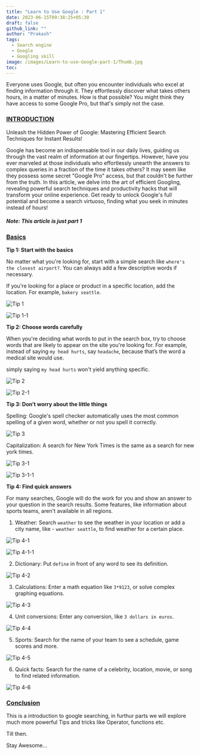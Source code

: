 ```yaml
---
title: "Learn to Use Google : Part 1"
date: 2023-06-15T09:38:25+05:30
draft: false
github_link: ""
author: "Prakash"
tags:
  - Search engine
  - Google
  - Googling skill
image: /images/Learn-to-use-Google-part-1/Thumb.jpg
toc: 
---
```

Everyone uses Google, but often you encounter individuals who excel at finding information through it. They effortlessly discover what takes others hours, in a matter of minutes. How is that possible? You might think they have access to some Google Pro, but that's simply not the case.

<!--more-->

### <u>**INTRODUCTION**</u>

Unleash the Hidden Power of Google: Mastering Efficient Search Techniques for Instant Results!

Google has become an indispensable tool in our daily lives, guiding us through the vast realm of information at our fingertips. However, have you ever marveled at those individuals who effortlessly unearth the answers to complex queries in a fraction of the time it takes others? It may seem like they possess some secret "Google Pro" access, but that couldn't be further from the truth. In this article, we delve into the art of efficient Googling, revealing powerful search techniques and productivity hacks that will transform your online experience. Get ready to unlock Google's full potential and become a search virtuoso, finding what you seek in minutes instead of hours!

##### Note: This article is just part 1

### <u>**Basics**</u>

**Tip 1: Start with the basics**

No matter what you're looking for, start with a simple search like `where's the closest airport?`. You can always add a few descriptive words if necessary.

If you're looking for a place or product in a specific location, add the location. For example, `bakery seattle`.

![Tip 1](/images/Learn-to-use-Google-part-1/media/Tip1.png)

![Tip 1-1](/images/Learn-to-use-Google-part-1/media/Tip1-1.png)

**Tip 2: Choose words carefully**

When you're deciding what words to put in the search box, try to choose words that are likely to appear on the site you're looking for. For example, instead of saying `my head hurts`, say `headache`, because that’s the word a medical site would use.

simply saying `my head hurts` won't yield anything specific.

![Tip 2](/images/Learn-to-use-Google-part-1/media/Tip2.png)

![Tip 2-1](/images/Learn-to-use-Google-part-1/media/Tip2-1.png)

**Tip 3: Don’t worry about the little things**

Spelling: Google's spell checker automatically uses the most common spelling of a given word, whether or not you spell it correctly. 

![Tip 3](/images/Learn-to-use-Google-part-1/media/Tip3.png)
    
Capitalization: A search for New York Times is the same as a search for new york times.

![Tip 3-1](/images/Learn-to-use-Google-part-1/media/Tip3-1.png)

![Tip 3-1-1](/images/Learn-to-use-Google-part-1/media/Tip3-1-1.png)

**Tip 4: Find quick answers**

For many searches, Google will do the work for you and show an answer to your question in the search results. Some features, like information about sports teams, aren't available in all regions. 

1. Weather: Search `weather` to see the weather in your location or add a city name, like - `weather seattle`, to find weather for a certain place.

![Tip 4-1](/images/Learn-to-use-Google-part-1/media/Tip4-1.png)

![Tip 4-1-1](/images/Learn-to-use-Google-part-1/media/Tip4-1-1.png)


2. Dictionary: Put `define` in front of any word to see its definition. 

![Tip 4-2](/images/Learn-to-use-Google-part-1/media/Tip4-2.png)

3. Calculations: Enter a math equation like `3*9123`, or solve complex graphing equations.

![Tip 4-3](/images/Learn-to-use-Google-part-1/media/Tip4-3.png)

4. Unit conversions: Enter any conversion, like `3 dollars in euros`.

![Tip 4-4](/images/Learn-to-use-Google-part-1/media/Tip4-4.png)

5. Sports: Search for the name of your team to see a schedule, game scores and more. 

![Tip 4-5](/images/Learn-to-use-Google-part-1/media/Tip4-5.png)

6. Quick facts: Search for the name of a celebrity, location, movie, or song to find related information. 

![Tip 4-6](/images/Learn-to-use-Google-part-1/media/Tip4-6.png)

### <u>**Conclusion**</u>

This is a introduction to google searching, in furthur parts we will explore much more powerful
Tips and tricks like Operator, functions etc.

Till then.

Stay Awesome...